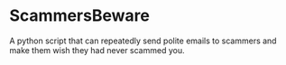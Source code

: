 # ScammersBeware
A python script that can repeatedly send polite emails to scammers and make them wish they had never scammed you.
